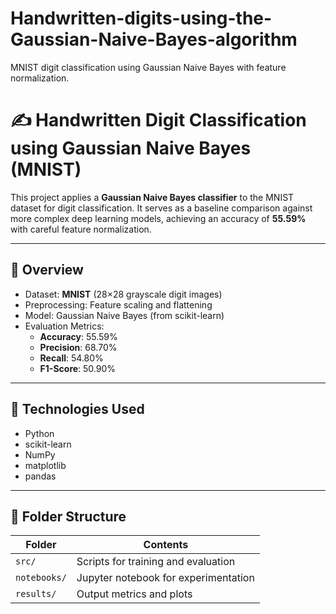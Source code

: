 # Handwritten-digits-using-the-Gaussian-Naive-Bayes-algorithm
MNIST digit classification using Gaussian Naive Bayes with feature normalization.
# ✍️ Handwritten Digit Classification using Gaussian Naive Bayes (MNIST)

This project applies a **Gaussian Naive Bayes classifier** to the MNIST dataset for digit classification. It serves as a baseline comparison against more complex deep learning models, achieving an accuracy of **55.59%** with careful feature normalization.

---

## 📌 Overview

- Dataset: **MNIST** (28×28 grayscale digit images)
- Preprocessing: Feature scaling and flattening
- Model: Gaussian Naive Bayes (from scikit-learn)
- Evaluation Metrics:
  - **Accuracy**: 55.59%
  - **Precision**: 68.70%
  - **Recall**: 54.80%
  - **F1-Score**: 50.90%

---

## 🧰 Technologies Used

- Python
- scikit-learn
- NumPy
- matplotlib
- pandas

---

## 📂 Folder Structure

| Folder       | Contents                            |
|--------------|-------------------------------------|
| `src/`       | Scripts for training and evaluation |
| `notebooks/` | Jupyter notebook for experimentation |
| `results/`   | Output metrics and plots            |
